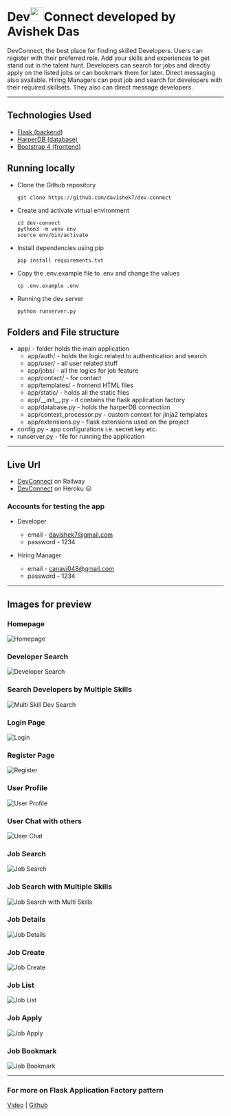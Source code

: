 # Dev<img src="https://raw.githubusercontent.com/FortAwesome/Font-Awesome/6.x/svgs/solid/link.svg" style="color:red" width="32">Connect developed by Avishek Das

DevConnect, the best place for finding skilled Developers. Users can register with their preferred role. Add your skills and experiences to get stand out in the talent hunt. Developers can search for jobs and directly apply on the listed jobs or can bookmark them for later. Direct messaging also available. Hiring Managers can post job and search for developers with their required skillsets. They also can direct message developers. 
***

## Technologies Used
+ [Flask (backend)](https://flask.palletsprojects.com/en/2.2.x/)
+ [HarperDB (database)](https://harperdb.io/)
+ [Bootstrap 4 (frontend)](https://getbootstrap.com/docs/4.6/getting-started/introduction/)

## Running locally

* Clone the Github repository

      git clone https://github.com/davishek7/dev-connect

* Create and activate virtual environment

      cd dev-connect
      python3 -m venv env
      source env/bin/activate

* Install dependencies using pip

      pip install requirements.txt

* Copy the .env.example file to .env and change the values

      cp .env.example .env

* Running the dev server

      python runserver.py


## Folders and File structure

+ app/ - folder holds the main application
    - app/auth/ - holds the logic related to authentication and search
    - app/user/ - all user related stuff
    - app/jobs/ - all the logics for job feature
    - app/contact/ - for contact
    - app/templates/ - frontend HTML files
    - app/static/ - holds all the static files
    - app/\_\_init__.py - it contains the flask application factory
    - app/database.py - holds the harperDB connection
    - app/context_processor.py - custom context for jinja2 templates
    - app/extensions.py - flask extensions used on the project
+ config.py - app configurations i.e. secret key etc.
+ runserver.py - file for running the application
---
## Live Url

+ [DevConnect](https://dev-connect.up.railway.app/) on Railway
+ [DevConnect](https://dev-connect-flask.herokuapp.com/) on Heroku 😒

### Accounts for testing the app

+ Developer
    - email - davishek7@gmail.com
    - password - 1234

+ Hiring Manager
    - email - canavi048@gmail.com
    - password - 1234
---

## Images for preview

### Homepage
![Homepage](/assets/images/home_screen.png)

### Developer Search
![Developer Search](/assets/images/dev_search.png)

### Search Developers by Multiple Skills
![Multi Skill Dev Search](/assets/images/multi_dev_search.png)

### Login Page
![Login](/assets/images/login.png)

### Register Page
![Register](/assets/images/register.png)

### User Profile
![User Profile](/assets/images/user_profile.png)

### User Chat with others
![User Chat](/assets/images/user_chat.png)

### Job Search
![Job Search](/assets/images/job_search.png)

### Job Search with Multiple Skills
![Job Search with Multi Skills](/assets/images/multi_job_search.png)

### Job Details
![Job Details](/assets/images/job_details.png)

### Job Create
![Job Create](/assets/images/adding_job.png)

### Job List
![Job List](/assets/images/job_list.png)

### Job Apply
![Job Apply](/assets/images/job_apply.png)

### Job Bookmark
![Job Bookmark](/assets/images/job_bookmark.png)

***

### For more on Flask Application Factory pattern

[Video](https://youtu.be/EdPutNyIHRw) | [Github](https://github.com/davishek7/flask-application-factory)

